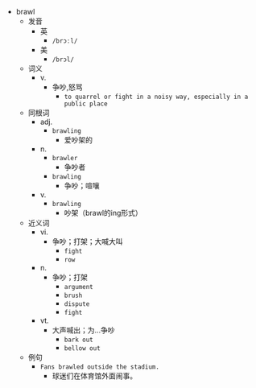 - brawl
  - 发音
    - 英
      - `/brɔːl/`
    - 美
      - `/brɔl/`
  - 词义
    - v.
      - 争吵,怒骂
        - `to quarrel or fight in a noisy way, especially in a public place`
  - 同根词
    - adj.
      - `brawling`
        - 爱吵架的
    - n.
      - `brawler`
        - 争吵者
      - `brawling`
        - 争吵；喧嚷
    - v.
      - `brawling`
        - 吵架（brawl的ing形式）
  - 近义词
    - vi.
      - 争吵；打架；大喊大叫
        - `fight`
        - `row`
    - n.
      - 争吵；打架
        - `argument`
        - `brush`
        - `dispute`
        - `fight`
    - vt.
      - 大声喊出；为…争吵
        - `bark out`
        - `bellow out`
  - 例句
    - `Fans brawled outside the stadium.`
      - 球迷们在体育馆外面闹事。

